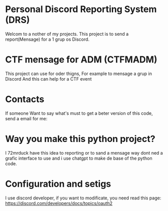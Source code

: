 # Personal Discord Reporting System (DRS)
Welcom to a nother of my projects. This project is to send a report(Mensage) for a 1 grup os Discord.
# CTF mensage for ADM (CTFMADM)
This project can use for oder thigns, For example to mensage a grup in Discord
And this can help for a CTF event
# Contacts
If someone Want to say what's must to get a beter version of this code, send a email for me:
# Way you make this python project?
I 72mrduck have this idea to reporting or to sand a mensage way dont ned a grafic interface to use and i use chatgpt to make de base of the python code.
# Configuration and setigs
I use discord developer, if you want to modificate, you need read this page: https://discord.com/developers/docs/topics/oauth2
